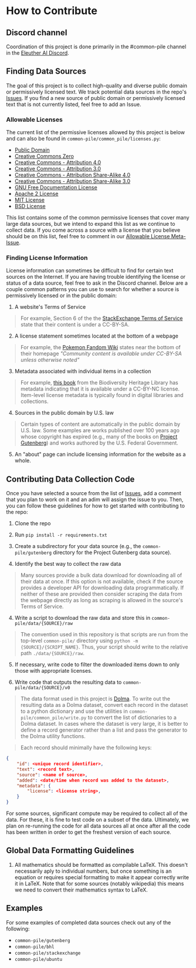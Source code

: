 # How to Contribute

## Discord channel

Coordination of this project is done primarily in the #common-pile channel in the [Eleuther AI Discord](https://discord.gg/eleutherai).

## Finding Data Sources

The goal of this project is to collect high-quality and diverse public domain or permissively licensed text. We track potential data sources in the repo's [Issues](https://github.com/r-three/common-pile/issues). If you find a new source of public domain or permissively licensed text that is not currently listed, feel free to add an Issue.

### Allowable Licenses

The current list of the permissive licenses allowed by this project is below and can also be found in `common-pile/common_pile/licenses.py`:

- [Public Domain](https://en.wikipedia.org/wiki/Public_domain_in_the_United_States)
- [Creative Commons Zero](https://creativecommons.org/publicdomain/zero/1.0/)
- [Creative Commons - Attribution 4.0](https://creativecommons.org/licenses/by/4.0/)
- [Creative Commons - Attribution 3.0](https://creativecommons.org/licenses/by/3.0/)
- [Creative Commons - Attribution Share-Alike 4.0](https://creativecommons.org/licenses/by-sa/4.0/)
- [Creative Commons - Attribution Share-Alike 3.0](https://creativecommons.org/licenses/by-sa/3.0/)
- [GNU Free Documentation License](https://www.gnu.org/licenses/fdl-1.3.en.html)
- [Apache 2 License](https://www.apache.org/licenses/LICENSE-2.0)
- [MIT License](https://opensource.org/license/mit/)
- [BSD License](https://opensource.org/license/bsd-2-clause/)

This list contains some of the common permissive licenses that cover many large data sources, but we intend to expand this list as we continue to collect data. If you come across a source with a license that you believe should be on this list, feel free to comment in our [Allowable License Meta-Issue](https://github.com/r-three/common-pile/issues/34).

### Finding License Information

License information can sometimes be difficult to find for certain text sources on the Internet. If you are having trouble identifying the license or status of a data source, feel free to ask in the Discord channel. Below are a couple common patterns you can use to search for whether a source is permissively licensed or in the public domain:

1. A website's Terms of Service

> For example, Section 6 of the the [StackExchange Terms of Service](https://stackoverflow.com/legal/terms-of-service/public#licensing) state that their content is under a CC-BY-SA.

2. A license statement sometimes located at the bottom of a webpage

> For example, the [Pokemon Fandom Wiki](https://pokemon.fandom.com/wiki/Pokémon_Wiki) states near the bottom of their homepage *"Community content is available under CC-BY-SA unless otherwise noted"*

3. Metadata associated with individual items in a collection

> For example, [this book](https://www.biodiversitylibrary.org/part/156123) from the Biodiversity Heritage Library has metadata indicating that it is available under a CC-BY-NC license. Item-level license metadata is typically found in digital libraries and collections.

4. Sources in the public domain by U.S. law

> Certain types of content are automatically in the public domain by U.S. law. Some examples are works published over 100 years ago whose copyright has expired (e.g., many of the books on [Project Gutenberg](https://www.gutenberg.org)) and works authored by the U.S. Federal Government.

5. An "about" page can include licensing information for the website as a whole.

## Contributing Data Collection Code

Once you have selected a source from the list of [Issues](https://github.com/r-three/common-pile/issues), add a comment that you plan to work on it and an adim will assign the issue to you. Then, you can follow these guidelines for how to get started with contributing to the repo:

1. Clone the repo

2. Run `pip install -r requirements.txt`

3. Create a subdirectory for your data source (e.g., the `common-pile/gutenberg` directory for the Project Gutenberg data source).

4. Identify the best way to collect the raw data

> Many sources provide a bulk data download for downloading all of their data at once. If this option is not available, check if the source provides a developer API for downloading data programmatically. If neither of these are provided then consider scraping the data from the webpage directly as long as scraping is allowed in the source's Terms of Service.

4. Write a script to download the raw data and store this in `common-pile/data/{SOURCE}/raw`

> The convention used in this repository is that scripts are run from the top-level `common-pile/` directory using `python -m {SOURCE}/{SCRIPT_NAME}`. Thus, your script should write to the relative path `./data/{SOURCE}/raw`.

5. If necessary, write code to filter the downloaded items down to only those with appropriate licenses.

6. Write code that outputs the resulting data to `common-pile/data/{SOURCE}/v0`

> The data format used in this project is [Dolma](https://github.com/allenai/dolma). To write out the resulting data as a Dolma dataset, convert each record in the dataset to a python dictionary and use the utilities in `common-pile/common_pile/write.py` to convert the list of dictionaries to a Dolma dataset. In cases where the dataset is very large, it is better to define a record generator rather than a list and pass the generator to the Dolma utility functions.

> Each record should minimally have the following keys:
```json
{
    "id": <unique record identifier>,
    "text": <record text>,
    "source": <name of source>,
    "added": <date/time when record was added to the dataset>,
    "metadata": {
        "license": <license string>,
    }
}
```

For some sources, significant compute may be required to collect all of the data. For these, it is fine to test code on a subset of the data. Ultimately, we plan on re-running the code for all data sources all at once after all the code has been written in order to get the freshest version of each source.

## Global Data Formatting Guidelines

1. All mathematics should be formatted as compilable LaTeX. This doesn't necessarily aply to individual numbers, but once something is an equation or requires special formatting to make it appear correctly write it in LaTeX. Note that for some sources (notably wikipedia) this means we need to convert their mathematics syntax to LaTeX.

## Examples

For some examples of completed data sources check out any of the following:
- `common-pile/gutenberg`
- `common-pile/bhl`
- `common-pile/stackexchange`
- `common-pile/ubuntu`
